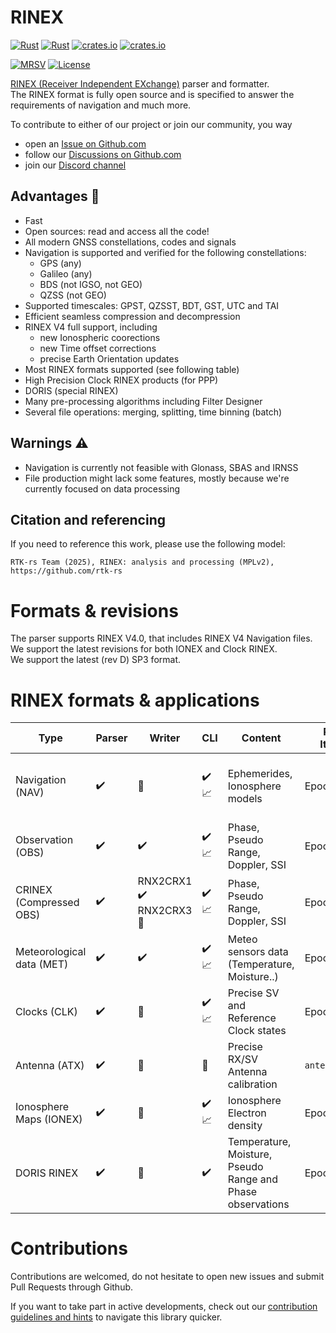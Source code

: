 RINEX 
=====

[![Rust](https://github.com/rtk-rs/rinex/actions/workflows/rust.yml/badge.svg)](https://github.com/rtk-rs/rinex/actions/workflows/rust.yml)
[![Rust](https://github.com/rtk-rs/rinex/actions/workflows/daily.yml/badge.svg)](https://github.com/rtk-rs/rinex/actions/workflows/daily.yml)
[![crates.io](https://docs.rs/rinex/badge.svg)](https://docs.rs/rinex/)
[![crates.io](https://img.shields.io/crates/d/rinex.svg)](https://crates.io/crates/rinex)

[![MRSV](https://img.shields.io/badge/MSRV-1.82.0-orange?style=for-the-badge)](https://github.com/rust-lang/rust/releases/tag/1.82.0)
[![License](https://img.shields.io/badge/license-MPL_2.0-orange?style=for-the-badge&logo=mozilla)](https://github.com/rtk-rs/rinex/blob/main/LICENSE)

[RINEX (Receiver Independent EXchange)](https://en.wikipedia.org/wiki/RINEX) parser and formatter.   
The RINEX format is fully open source and is specified to answer the requirements of navigation and much more.

To contribute to either of our project or join our community, you way
- open an [Issue on Github.com](https://github.com/rtk-rs/rinex/issues) 
- follow our [Discussions on Github.com](https://github.com/rtk-rs/discussions)
- join our [Discord channel](https://discord.gg/EqhEBXBmJh)

## Advantages :rocket: 

- Fast
- Open sources: read and access all the code!
- All modern GNSS constellations, codes and signals
- Navigation is supported and verified for the following constellations:
  - GPS (any)
  - Galileo (any)
  - BDS (not IGSO, not GEO)
  - QZSS (not GEO)
- Supported timescales: GPST, QZSST, BDT, GST, UTC and TAI
- Efficient seamless compression and decompression
- RINEX V4 full support, including
  - new Ionospheric coorections
  - new Time offset corrections
  - precise Earth Orientation updates
- Most RINEX formats supported (see following table)
- High Precision Clock RINEX products (for PPP)
- DORIS (special RINEX)
- Many pre-processing algorithms including Filter Designer
- Several file operations: merging, splitting, time binning (batch)

## Warnings :warning:

- Navigation is currently not feasible with Glonass, SBAS and IRNSS
- File production might lack some features, mostly because we're currently focused on data processing

## Citation and referencing

If you need to reference this work, please use the following model:

`RTK-rs Team (2025), RINEX: analysis and processing (MPLv2), https://github.com/rtk-rs`

Formats & revisions
===================

The parser supports RINEX V4.0, that includes RINEX V4 Navigation files.   
We support the latest revisions for both IONEX and Clock RINEX.  
We support the latest (rev D) SP3 format.  

RINEX formats & applications
============================

| Type                       | Parser            | Writer              |  CLI                 |      Content         | Record Iteration     | Timescale  |
|----------------------------|-------------------|---------------------|----------------------|----------------------|----------------------| -----------|
| Navigation  (NAV)          | :heavy_check_mark:| :construction:      |  :heavy_check_mark: :chart_with_upwards_trend:  | Ephemerides, Ionosphere models | Epoch | SV System time broadcasting this message |
| Observation (OBS)          | :heavy_check_mark:| :heavy_check_mark: | :heavy_check_mark:  :chart_with_upwards_trend: | Phase, Pseudo Range, Doppler, SSI | Epoch | GNSS (any) |
|  CRINEX  (Compressed OBS)  | :heavy_check_mark:| RNX2CRX1 :heavy_check_mark: RNX2CRX3 :construction:  | :heavy_check_mark:  :chart_with_upwards_trend:  |  Phase, Pseudo Range, Doppler, SSI | Epoch | GNSS (any) |
|  Meteorological data (MET) | :heavy_check_mark:| :heavy_check_mark:  | :heavy_check_mark: :chart_with_upwards_trend:  | Meteo sensors data (Temperature, Moisture..) | Epoch | UTC | 
|  Clocks (CLK)              | :heavy_check_mark:| :construction:      | :heavy_check_mark: :chart_with_upwards_trend:  | Precise SV and Reference Clock states |  Epoch | GNSS (any) |
|  Antenna (ATX)             | :heavy_check_mark:| :construction:      | :construction:   | Precise RX/SV Antenna calibration | `antex::Antenna` | :heavy_minus_sign: |
|  Ionosphere Maps  (IONEX)  | :heavy_check_mark:|  :construction:     | :heavy_check_mark:  :chart_with_upwards_trend: | Ionosphere Electron density | Epoch | UTC |
|  DORIS RINEX               | :heavy_check_mark:|  :construction:     | :heavy_check_mark:   | Temperature, Moisture, Pseudo Range and Phase observations | Epoch | TAI |

Contributions
=============

Contributions are welcomed, do not hesitate to open new issues
and submit Pull Requests through Github.

If you want to take part in active developments, check out our [contribution guidelines and hints](CONTRIBUTING.md) to navigate this library quicker.
